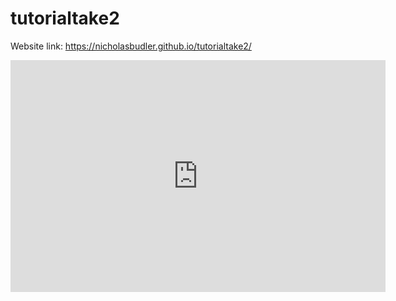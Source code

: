 # tutorialtake2

Website link: https://nicholasbudler.github.io/tutorialtake2/


<iframe width="600" height="371" seamless frameborder="0" scrolling="no" src="https://docs.google.com/spreadsheets/d/1qrxSjpEMwBv5DuH2QOm3Jqr344o53wGYp4NiZzVI4aM/pubchart?oid=2052453572&amp;format=interactive"></iframe>
